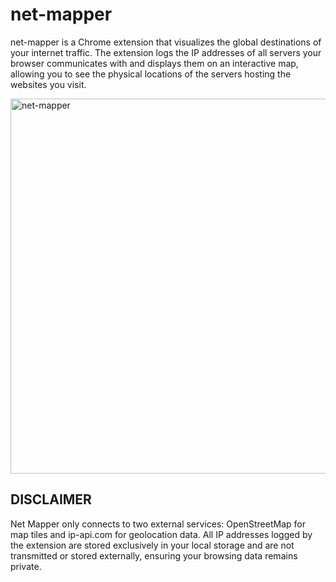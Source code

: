 # net-mapper

net-mapper is a Chrome extension that visualizes the global destinations of your internet traffic. The extension logs the IP addresses of all servers your browser communicates with and displays them on an interactive map, allowing you to see the physical locations of the servers hosting the websites you visit.

<img width="600" alt="net-mapper" src="https://github.com/user-attachments/assets/4daaf681-ab52-465a-9ee8-0a68709ba28b">

## DISCLAIMER
Net Mapper only connects to two external services: OpenStreetMap for map tiles and ip-api.com for geolocation data. All IP addresses logged by the extension are stored exclusively in your local storage and are not transmitted or stored externally, ensuring your browsing data remains private.
